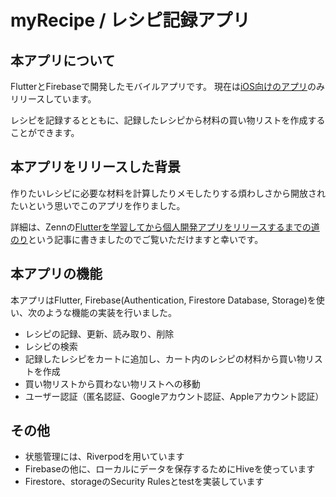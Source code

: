 # myRecipe / レシピ記録アプリ

## 本アプリについて
FlutterとFirebaseで開発したモバイルアプリです。
現在は[iOS向けのアプリ](https://apps.apple.com/jp/app/myrecipe-%E3%83%AC%E3%82%B7%E3%83%94%E8%A8%98%E9%8C%B2%E3%82%A2%E3%83%97%E3%83%AA/id1627427244)のみリリースしています。

レシピを記録するとともに、記録したレシピから材料の買い物リストを作成することができます。

## 本アプリをリリースした背景
作りたいレシピに必要な材料を計算したりメモしたりする煩わしさから開放されたいという思いでこのアプリを作りました。

詳細は、Zennの[Flutterを学習してから個人開発アプリをリリースするまでの道のり](https://zenn.dev/maguroburger/articles/9ffaa882a45b4f)という記事に書きましたのでご覧いただけますと幸いです。

##  本アプリの機能
本アプリはFlutter, Firebase(Authentication, Firestore Database, Storage)を使い、次のような機能の実装を行いました。

- レシピの記録、更新、読み取り、削除
- レシピの検索
- 記録したレシピをカートに追加し、カート内のレシピの材料から買い物リストを作成
- 買い物リストから買わない物リストへの移動
- ユーザー認証（匿名認証、Googleアカウント認証、Appleアカウント認証）

##  その他

- 状態管理には、Riverpodを用いています
- Firebaseの他に、ローカルにデータを保存するためにHiveを使っています
- Firestore、storageのSecurity Rulesとtestを実装しています
